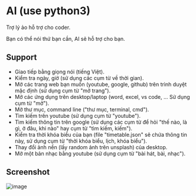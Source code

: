 # AI (use python3)

Trợ lý ảo hỗ trợ cho coder.


Bạn có thể nói thứ bạn cần, AI sẽ hỗ trợ cho bạn.

## Support

* Giao tiếp bằng giọng nói (tiếng Việt).
* Kiểm tra ngày, giờ (sử dụng các cụm từ về thời gian).
* Mở các trang web bạn muốn (youtube, google, github) trên trình duyệt mặc định (sử dụng cụm từ "mở trang").
* Mở các ứng dụng trên desktop/laptop (word, excel, vs code, ... Sử dụng cụm từ "mở").  
* Mở thư mục, command line ("thư mục, terminal, cmd").
* Tìm kiếm trên youtube (sử dụng cụm từ "youtube").
* Tìm kiếm thông tin trên google (sử dụng các cụm từ để hỏi "thế nào, là gì, ở đâu, khi nào" hay cụm từ "tìm kiếm, kiếm").
* Kiểm tra thời khóa biểu của bạn (file "timetable.json" sẽ chứa thông tin này, sử dụng cụm từ "thời khóa biểu, lịch, khóa biểu").
* Thay đổi ảnh nền (lấy random ảnh trên unsplash) của desktop.
* Mở một bản nhạc bằng youtube (sử dụng cụm từ "bài hát, bài, nhạc").


## Screenshot

![image](https://user-images.githubusercontent.com/92797788/215306056-11d67ee3-1490-422f-8051-b3763f1a5caa.png)
